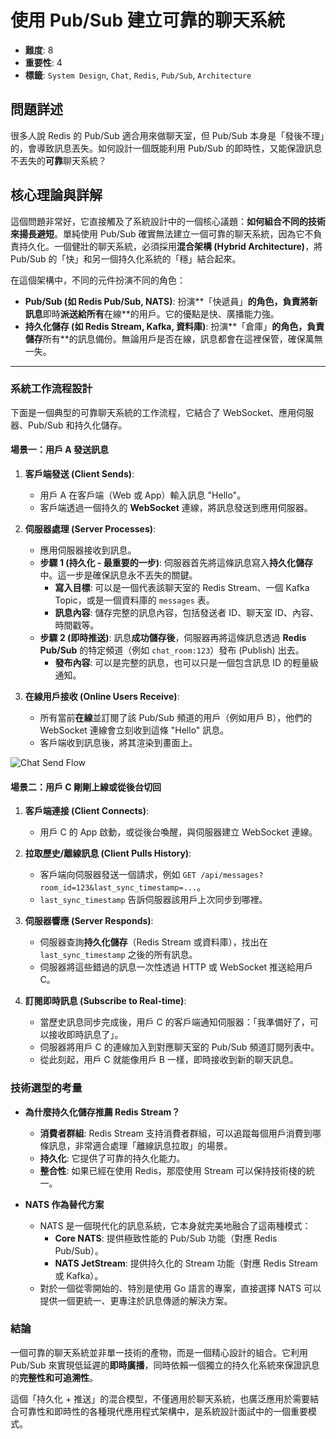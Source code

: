 # 使用 Pub/Sub 建立可靠的聊天系統

- **難度**: 8
- **重要性**: 4
- **標籤**: `System Design`, `Chat`, `Redis`, `Pub/Sub`, `Architecture`

## 問題詳述

很多人說 Redis 的 Pub/Sub 適合用來做聊天室，但 Pub/Sub 本身是「發後不理」的，會導致訊息丟失。如何設計一個既能利用 Pub/Sub 的即時性，又能保證訊息不丟失的**可靠**聊天系統？

## 核心理論與詳解

這個問題非常好，它直接觸及了系統設計中的一個核心議題：**如何組合不同的技術來揚長避短**。單純使用 Pub/Sub 確實無法建立一個可靠的聊天系統，因為它不負責持久化。一個健壯的聊天系統，必須採用**混合架構 (Hybrid Architecture)**，將 Pub/Sub 的「快」和另一個持久化系統的「穩」結合起來。

在這個架構中，不同的元件扮演不同的角色：
- **Pub/Sub (如 Redis Pub/Sub, NATS)**: 扮演**「快遞員」**的角色，負責將新訊息**即時**派送給所有**在線**的用戶。它的優點是快、廣播能力強。
- **持久化儲存 (如 Redis Stream, Kafka, 資料庫)**: 扮演**「倉庫」**的角色，負責儲存**所有**的訊息備份。無論用戶是否在線，訊息都會在這裡保管，確保萬無一失。

---

### 系統工作流程設計

下面是一個典型的可靠聊天系統的工作流程，它結合了 WebSocket、應用伺服器、Pub/Sub 和持久化儲存。

#### 場景一：用戶 A 發送訊息

1.  **客戶端發送 (Client Sends)**:
    - 用戶 A 在客戶端（Web 或 App）輸入訊息 "Hello"。
    - 客戶端透過一個持久的 **WebSocket** 連線，將訊息發送到應用伺服器。

2.  **伺服器處理 (Server Processes)**:
    - 應用伺服器接收到訊息。
    - **步驟 1 (持久化 - 最重要的一步)**: 伺服器首先將這條訊息寫入**持久化儲存**中。這一步是確保訊息永不丟失的關鍵。
        - **寫入目標**: 可以是一個代表該聊天室的 Redis Stream、一個 Kafka Topic，或是一個資料庫的 `messages` 表。
        - **訊息內容**: 儲存完整的訊息內容，包括發送者 ID、聊天室 ID、內容、時間戳等。
    - **步驟 2 (即時推送)**: 訊息**成功儲存後**，伺服器再將這條訊息透過 **Redis Pub/Sub** 的特定頻道（例如 `chat_room:123`）發布 (Publish) 出去。
        - **發布內容**: 可以是完整的訊息，也可以只是一個包含訊息 ID 的輕量級通知。

3.  **在線用戶接收 (Online Users Receive)**:
    - 所有當前**在線**並訂閱了該 Pub/Sub 頻道的用戶（例如用戶 B），他們的 WebSocket 連線會立刻收到這條 "Hello" 訊息。
    - 客戶端收到訊息後，將其渲染到畫面上。

![Chat Send Flow](https://i.imgur.com/example.png)  <!-- 這裡可以放一個流程圖 -->

#### 場景二：用戶 C 剛剛上線或從後台切回

1.  **客戶端連接 (Client Connects)**:
    - 用戶 C 的 App 啟動，或從後台喚醒，與伺服器建立 WebSocket 連線。

2.  **拉取歷史/離線訊息 (Client Pulls History)**:
    - 客戶端向伺服器發送一個請求，例如 `GET /api/messages?room_id=123&last_sync_timestamp=...`。
    - `last_sync_timestamp` 告訴伺服器該用戶上次同步到哪裡。

3.  **伺服器響應 (Server Responds)**:
    - 伺服器查詢**持久化儲存**（Redis Stream 或資料庫），找出在 `last_sync_timestamp` 之後的所有訊息。
    - 伺服器將這些錯過的訊息一次性透過 HTTP 或 WebSocket 推送給用戶 C。

4.  **訂閱即時訊息 (Subscribe to Real-time)**:
    - 當歷史訊息同步完成後，用戶 C 的客戶端通知伺服器：「我準備好了，可以接收即時訊息了」。
    - 伺服器將用戶 C 的連線加入到對應聊天室的 Pub/Sub 頻道訂閱列表中。
    - 從此刻起，用戶 C 就能像用戶 B 一樣，即時接收到新的聊天訊息。

### 技術選型的考量

- **為什麼持久化儲存推薦 Redis Stream？**
    - **消費者群組**: Redis Stream 支持消費者群組，可以追蹤每個用戶消費到哪條訊息，非常適合處理「離線訊息拉取」的場景。
    - **持久化**: 它提供了可靠的持久化能力。
    - **整合性**: 如果已經在使用 Redis，那麼使用 Stream 可以保持技術棧的統一。

- **NATS 作為替代方案**
    - NATS 是一個現代化的訊息系統，它本身就完美地融合了這兩種模式：
        - **Core NATS**: 提供極致性能的 Pub/Sub 功能（對應 Redis Pub/Sub）。
        - **NATS JetStream**: 提供持久化的 Stream 功能（對應 Redis Stream 或 Kafka）。
    - 對於一個從零開始的、特別是使用 Go 語言的專案，直接選擇 NATS 可以提供一個更統一、更專注於訊息傳遞的解決方案。

### 結論

一個可靠的聊天系統並非單一技術的產物，而是一個精心設計的組合。它利用 Pub/Sub 來實現低延遲的**即時廣播**，同時依賴一個獨立的持久化系統來保證訊息的**完整性和可追溯性**。

這個「持久化 + 推送」的混合模型，不僅適用於聊天系統，也廣泛應用於需要結合可靠性和即時性的各種現代應用程式架構中，是系統設計面試中的一個重要模式。
